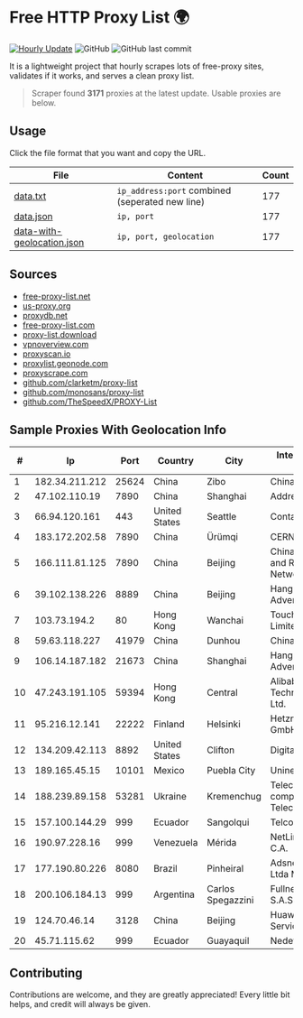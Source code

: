 
# Free HTTP Proxy List 🌍

[![Hourly Update](https://github.com/mertguvencli/http-proxy-list/actions/workflows/main.yml/badge.svg?branch=main)](https://github.com/mertguvencli/http-proxy-list/actions/workflows/main.yml)
![GitHub](https://img.shields.io/github/license/mertguvencli/http-proxy-list)
![GitHub last commit](https://img.shields.io/github/last-commit/mertguvencli/http-proxy-list)

It is a lightweight project that hourly scrapes lots of free-proxy sites, validates if it works, and serves a clean proxy list.


> Scraper found **3171** proxies at the latest update. Usable proxies are below.

## Usage

Click the file format that you want and copy the URL.


|File|Content|Count|
|----|-------|-----|
|[data.txt](https://raw.githubusercontent.com/mertguvencli/http-proxy-list/main/proxy-list/data.txt)|`ip_address:port` combined (seperated new line)|177|
|[data.json](https://raw.githubusercontent.com/mertguvencli/http-proxy-list/main/proxy-list/data.json)|`ip, port`|177|
|[data-with-geolocation.json](https://raw.githubusercontent.com/mertguvencli/http-proxy-list/main/proxy-list/data-with-geolocation.json)|`ip, port, geolocation`|177|

## Sources

* [free-proxy-list.net](https://free-proxy-list.net)
* [us-proxy.org](https://www.us-proxy.org)
* [proxydb.net](http://proxydb.net)
* [free-proxy-list.com](https://free-proxy-list.com/?page=&port=&type%5B%5D=http&type%5B%5D=https&up_time=0&search=Search)
* [proxy-list.download](https://www.proxy-list.download/HTTP)
* [vpnoverview.com](https://vpnoverview.com/privacy/anonymous-browsing/free-proxy-servers)
* [proxyscan.io](https://www.proxyscan.io)
* [proxylist.geonode.com](https://proxylist.geonode.com/api/proxy-list?limit=300&page=1&sort_by=lastChecked&sort_type=desc&protocols=http,https)
* [proxyscrape.com](https://api.proxyscrape.com/v2/?request=displayproxies&protocol=http&timeout=10000&country=all&ssl=all&anonymity=all)
* [github.com/clarketm/proxy-list](https://raw.githubusercontent.com/clarketm/proxy-list/master/proxy-list-raw.txt)
* [github.com/monosans/proxy-list](https://raw.githubusercontent.com/monosans/proxy-list/main/proxies/http.txt)
* [github.com/TheSpeedX/PROXY-List](https://raw.githubusercontent.com/TheSpeedX/PROXY-List/master/http.txt)


## Sample Proxies With Geolocation Info

|#|Ip|Port|Country|City|Internet Service Provider|
|-|--|----|-------|----|-------------------------|
|1|182.34.211.212|25624|China|Zibo|Chinanet|
|2|47.102.110.19|7890|China|Shanghai|Addresses CNNIC|
|3|66.94.120.161|443|United States|Seattle|Contabo Inc.|
|4|183.172.202.58|7890|China|Ürümqi|CERNET|
|5|166.111.81.125|7890|China|Beijing|China Education and Research Network Center|
|6|39.102.138.226|8889|China|Beijing|Hangzhou Alibaba Advertising Co|
|7|103.73.194.2|80|Hong Kong|Wanchai|TouchPal HK Co., Limited|
|8|59.63.118.227|41979|China|Dunhou|Chinanet|
|9|106.14.187.182|21673|China|Shanghai|Hangzhou Alibaba Advertising Co|
|10|47.243.191.105|59394|Hong Kong|Central|Alibaba (US) Technology Co., Ltd.|
|11|95.216.12.141|22222|Finland|Helsinki|Hetzner Online GmbH|
|12|134.209.42.113|8892|United States|Clifton|DigitalOcean, LLC|
|13|189.165.45.15|10101|Mexico|Puebla City|Uninet S.A. de C.V|
|14|188.239.89.158|53281|Ukraine|Kremenchug|Telecommunication company "Link Telecom" LTD|
|15|157.100.144.29|999|Ecuador|Sangolqui|Telconet S.A|
|16|190.97.228.16|999|Venezuela|Mérida|NetLink América C.A.|
|17|177.190.80.226|8080|Brazil|Pinheiral|Adsnet Telecom Ltda ME|
|18|200.106.184.13|999|Argentina|Carlos Spegazzini|Fullnet Solutions S.A.S.|
|19|124.70.46.14|3128|China|Beijing|Huawei Cloud Service data center|
|20|45.71.115.62|999|Ecuador|Guayaquil|Nedetel S.A.|



## Contributing

Contributions are welcome, and they are greatly appreciated! Every
little bit helps, and credit will always be given.

